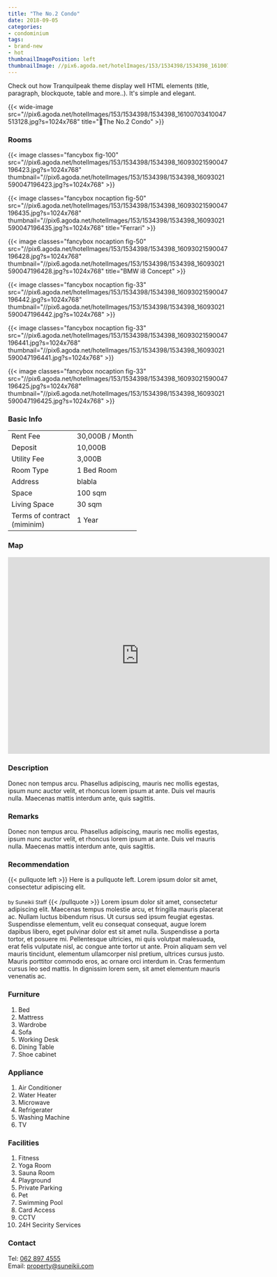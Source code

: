 ```yaml
---
title: "The No.2 Condo"
date: 2018-09-05
categories:
- condominium
tags:
- brand-new
- hot
thumbnailImagePosition: left
thumbnailImage: //pix6.agoda.net/hotelImages/153/1534398/1534398_16100703410047513128.jpg?s=1024x768
---
```


Check out how Tranquilpeak theme display well HTML elements (title, paragraph, blockquote, table and more..). It's simple and elegant.
<!--more-->

<p></p>

{{< wide-image src="//pix6.agoda.net/hotelImages/153/1534398/1534398_16100703410047513128.jpg?s=1024x768" title="The No.2 Condo" >}}

### Rooms

<p></p>

{{< image classes="fancybox fig-100" src="//pix6.agoda.net/hotelImages/153/1534398/1534398_16093021590047196423.jpg?s=1024x768" thumbnail="//pix6.agoda.net/hotelImages/153/1534398/1534398_16093021590047196423.jpg?s=1024x768" >}}

{{< image classes="fancybox nocaption fig-50" src="//pix6.agoda.net/hotelImages/153/1534398/1534398_16093021590047196435.jpg?s=1024x768" thumbnail="//pix6.agoda.net/hotelImages/153/1534398/1534398_16093021590047196435.jpg?s=1024x768" title="Ferrari" >}}

{{< image classes="fancybox nocaption fig-50" src="//pix6.agoda.net/hotelImages/153/1534398/1534398_16093021590047196428.jpg?s=1024x768" thumbnail="//pix6.agoda.net/hotelImages/153/1534398/1534398_16093021590047196428.jpg?s=1024x768" title="BMW i8 Concept" >}}

{{< image classes="fancybox nocaption fig-33" src="//pix6.agoda.net/hotelImages/153/1534398/1534398_16093021590047196442.jpg?s=1024x768" thumbnail="//pix6.agoda.net/hotelImages/153/1534398/1534398_16093021590047196442.jpg?s=1024x768" >}}

{{< image classes="fancybox nocaption fig-33" src="//pix6.agoda.net/hotelImages/153/1534398/1534398_16093021590047196441.jpg?s=1024x768" thumbnail="//pix6.agoda.net/hotelImages/153/1534398/1534398_16093021590047196441.jpg?s=1024x768" >}}

{{< image classes="fancybox nocaption fig-33" src="//pix6.agoda.net/hotelImages/153/1534398/1534398_16093021590047196425.jpg?s=1024x768" thumbnail="//pix6.agoda.net/hotelImages/153/1534398/1534398_16093021590047196425.jpg?s=1024x768" >}}
<p></p>

### Basic Info

|  |  |
|----------|------------|
| Rent Fee | 30,000B / Month |
| Deposit  | 10,000B |
| Utility Fee | 3,000B |
| Room Type | 1 Bed Room |
| Address | blabla |
| Space | 100 sqm |
| Living Space | 30 sqm |
| Terms of contract<br>(miminim) | 1 Year |


<p></p>

### Map

<p></p>

<iframe width="600" height="450" frameborder="0" style="border:0" src="https://www.google.com/maps/embed/v1/place?q=place_id:ChIJC8CchsGf4jARYC2aG9GyhMM&key=AIzaSyDdueX_zbg1XGbwPCLZqpc_trVmgbaPs1I" allowfullscreen></iframe>

<p></p>

### Description

<p></p>

Donec non tempus arcu.
Phasellus adipiscing, mauris nec mollis egestas, ipsum nunc auctor velit, et rhoncus lorem ipsum at ante. Duis vel mauris nulla. Maecenas mattis interdum ante, quis sagittis.

### Remarks

<p></p>

Donec non tempus arcu.
Phasellus adipiscing, mauris nec mollis egestas, ipsum nunc auctor velit, et rhoncus lorem ipsum at ante. Duis vel mauris nulla. Maecenas mattis interdum ante, quis sagittis.

### Recommendation

<p></p>


{{< pullquote left >}}
Here is a pullquote left. Lorem ipsum dolor sit amet, consectetur adipiscing elit. 
<br><br>
<small>by Suneikii Staff</small>
{{< /pullquote >}}
Lorem ipsum dolor sit amet, consectetur adipiscing elit. Maecenas tempus molestie arcu, et
fringilla mauris placerat ac. Nullam luctus bibendum risus. Ut cursus sed ipsum feugiat egestas. Suspendisse elementum, velit eu consequat consequat, augue lorem dapibus libero, eget pulvinar dolor est sit amet nulla. Suspendisse a porta tortor, et posuere mi. Pellentesque ultricies, mi quis volutpat malesuada, erat felis vulputate nisl, ac congue ante tortor ut ante. Proin aliquam sem vel mauris tincidunt, elementum ullamcorper nisl pretium, ultrices cursus justo. Mauris porttitor commodo eros, ac ornare orci interdum in. Cras fermentum cursus leo sed mattis. In dignissim lorem sem, sit amet elementum mauris venenatis ac.

### Furniture

1. Bed
2. Mattress
3. Wardrobe
4. Sofa
5. Working Desk
6. Dining Table
7. Shoe cabinet

### Appliance

1. Air Conditioner
2. Water Heater
3. Microwave
4. Refrigerater
5. Washing Machine
6. TV

### Facilities

1. Fitness
2. Yoga Room
3. Sauna Room
4. Playground
5. Private Parking
6. Pet
7. Swimming Pool
8. Card Access
9. CCTV
10. 24H Secirity Services

### Contact

Tel: <a href="tel:062 897 4555">062 897 4555</a><br>
Email: <a href="mailto:property@suneikii.com">property@suneikii.com</a>